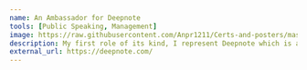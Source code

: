 ```yaml
---
name: An Ambassador for Deepnote
tools: [Public Speaking, Management]
image: https://raw.githubusercontent.com/Anpr1211/Certs-and-posters/master/Deepnote.png
description: My first role of its kind, I represent Deepnote which is a new kind of data science notebook. 
external_url: https://deepnote.com/
---
```

